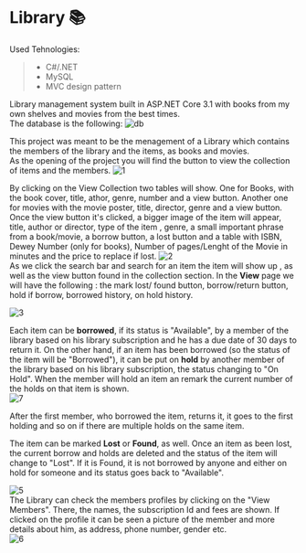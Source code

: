 # Library  :books:
 
Used Tehnologies:
>* C#/.NET
>* MySQL
>* MVC design pattern

Library management system built in ASP.NET Core 3.1  with books from my own shelves and movies from the best times. <br/>
The database is the following:
![db](https://user-images.githubusercontent.com/61286310/81499725-50887c00-92d6-11ea-9b5e-65b6250d0e8b.png)

This project was meant to be the menagement of a Library which contains the members of the library and the items, as books and movies.
<br/>
As the opening of the project you will find the button to view the collection of items and the members.
![1](https://user-images.githubusercontent.com/61286310/82140255-4ebf3b00-9837-11ea-97be-44f5d1e9036b.gif)
<br/>

By clicking on the View Collection two tables will show. One for Books, with the book cover, title, athor, genre, number and a view button. Another one for movies with the movie poster, title, director, genre and a view button. Once the view button it's clicked, a bigger image of the item will appear, title, author or director, type of the item , genre, a small important phrase from a book/movie, a borrow button, a lost button and a table with ISBN, Dewey Number (only for books), Number of pages/Lenght of the Movie in minutes and the price to replace if lost.
![2](https://user-images.githubusercontent.com/61286310/82140519-bc6b6700-9837-11ea-9e6f-d775b0dc29a3.gif)
<br/>
As we click the search bar and search for an item the item will show up , as well as the view button found in the collection section. In the **View** page we will have the following : the mark lost/ found button, borrow/return button, hold if borrow, borrowed history, on hold history.

![3](https://user-images.githubusercontent.com/61286310/82140646-ecffd080-9838-11ea-9837-1acb8f46ab75.gif)
<br/>

 Each item can be **borrowed**, if its status is "Available", by a member of the library based on his library subscription and he has a due date of 30 days to return it. On the other hand, if an item has been borrowed (so the status of the item will be "Borrowed"), it can be put on **hold** by another member of the library based on his library subscription, the status changing to "On Hold". When the member will hold an item an remark the current number of the holds on that item is shown.<br/>
 ![7](https://user-images.githubusercontent.com/61286310/82639094-b6e39780-9c10-11ea-8df8-88589adf788c.png)

 After the first member, who borrowed the item, returns it, it goes to the first holding and so on if there are multiple holds on the same item.<br/>

The item can be marked **Lost** or **Found**, as well. Once an item as been lost, the current borrow and holds are deleted and the status of the item will change to "Lost". If it is Found, it is not borrowed by anyone and either on hold for someone and its status goes back to "Available". <br/>


![5](https://user-images.githubusercontent.com/61286310/82140824-34d32780-983a-11ea-821c-9abe6277b758.gif)
<br/>
The Library can check the members profiles by clicking on the "View Members". There, the names, the subscription Id and fees are shown. If clicked on the profile it can be seen a picture of the member and more details about him, as address, phone number, gender etc.<br/>
![6](https://user-images.githubusercontent.com/61286310/82639111-be0aa580-9c10-11ea-8b85-c0a0b3f25970.gif)
<br/>
